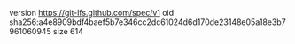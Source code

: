 version https://git-lfs.github.com/spec/v1
oid sha256:a4e8909bdf4baef5b7e346cc2dc61024d6d170de23148e05a18e3b7961060945
size 614
